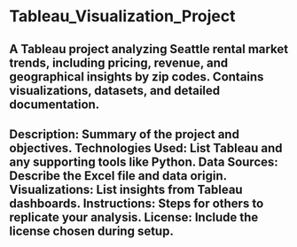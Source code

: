 # Tableau_Visualization_Project

A Tableau project analyzing Seattle rental market trends, including pricing, revenue, and geographical insights by zip codes. Contains visualizations, datasets, and detailed documentation.
--
Description: Summary of the project and objectives.
Technologies Used: List Tableau and any supporting tools like Python.
Data Sources: Describe the Excel file and data origin.
Visualizations: List insights from Tableau dashboards.
Instructions: Steps for others to replicate your analysis.
License: Include the license chosen during setup.
-
